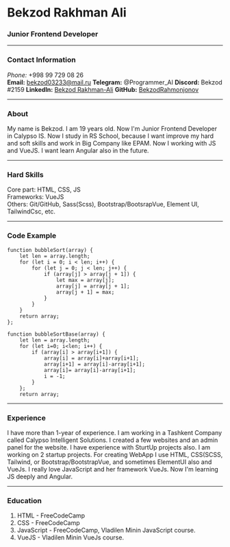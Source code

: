 # Bekzod Rakhman Ali
### Junior Frontend Developer

***

### Contact Information

**Phone*:* +998 99 729 08 26<br>
**Email:** bekzod03233@mail.ru
**Telegram:** @Programmer_AI
**Discord:** Bekzod #2159
**LinkedIn:** [Bekzod Rakhman-Ali](https://www.linkedin.com/in/bekzod-rakhman-ali-16a96b203/)
**GitHub:** [BekzodRahmonjonov](https://github.com/BekzodRahmonjonov)

***

### About

My name is Bekzod. I am 19 years old. Now I'm Junior Frontend Developer in Calypso IS. Now I study in RS School, because I want improve my hard and soft skills and work in Big Company like EPAM. Now I working with JS and VueJS. I want learn Angular also in the future.

***

### Hard Skills

Core part: HTML, CSS, JS<br>
Frameworks: VueJS<br>
Others: Git/GitHub, Sass(Scss), Bootstrap/BootsrapVue, Element UI, TailwindCsc, etc.

***

### Code Example

```
function bubbleSort(array) {
    let len = array.length;
    for (let i = 0; i < len; i++) {
        for (let j = 0; j < len; j++) {
            if (array[j] > array[j + 1]) {
                let max = array[j];
                array[j] = array[j + 1];
                array[j + 1] = max;
            }
        }
    }
    return array;
};

function bubbleSortBase(array) { 
    let len = array.length;
    for (let i=0; i<len; i++) {
        if (array[i] > array[i+1]) {
            array[i] = array[i]+array[i+1];
            array[i+1] = array[i]-array[i+1];
            array[i]= array[i]-array[i+1];
            i = -1;
        }
    };
    return array;

```

***

### Experience

I have more than 1-year of experience. I am working in a Tashkent Company called Calypso Intelligent Solutions. I created a few websites and an admin panel for the website. I have experience with SturtUp projects also. I am working on 2 startup projects. For creating WebApp I use HTML, CSS(SCSS, Tailwind, or Bootstrap/BootstrapVue, and sometimes ElementUI also and VueJs. I really love JavaScript and her framework VueJs. Now I'm learning JS deeply and Angular.

***

### Education

1. HTML - FreeCodeCamp
2. CSS - FreeCodeCamp
3. JavaScript - FreeCodeCamp, Vladilen Minin JavaScript course.
4. VueJS - Vladilen Minin VueJs course.